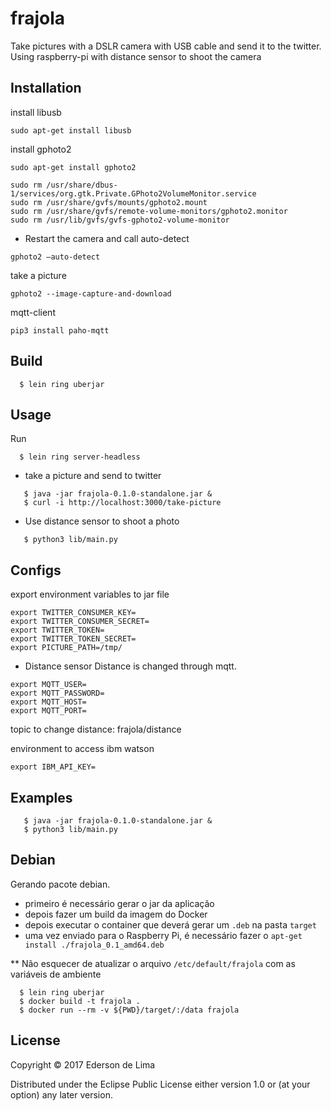 # frajola
Take pictures with a DSLR camera with USB cable and send it to the twitter.
Using raspberry-pi with distance sensor to shoot the camera

## Installation
install libusb
```
sudo apt-get install libusb
```

install gphoto2
```
sudo apt-get install gphoto2
```

```
sudo rm /usr/share/dbus-1/services/org.gtk.Private.GPhoto2VolumeMonitor.service
sudo rm /usr/share/gvfs/mounts/gphoto2.mount
sudo rm /usr/share/gvfs/remote-volume-monitors/gphoto2.monitor
sudo rm /usr/lib/gvfs/gvfs-gphoto2-volume-monitor
```
* Restart the camera and call auto-detect
```
gphoto2 –auto-detect
```

take a picture
```
gphoto2 --image-capture-and-download
```

mqtt-client
```
pip3 install paho-mqtt
```
## Build

```
  $ lein ring uberjar
```

## Usage
Run
```
  $ lein ring server-headless
```

* take a picture and send to twitter
```
   $ java -jar frajola-0.1.0-standalone.jar &
   $ curl -i http://localhost:3000/take-picture
```

* Use distance sensor to shoot a photo
```
   $ python3 lib/main.py
```

## Configs
export environment variables to jar file
```
export TWITTER_CONSUMER_KEY=
export TWITTER_CONSUMER_SECRET=
export TWITTER_TOKEN=
export TWITTER_TOKEN_SECRET=
export PICTURE_PATH=/tmp/
```

* Distance sensor
Distance is changed through mqtt.
```
export MQTT_USER=
export MQTT_PASSWORD=
export MQTT_HOST=
export MQTT_PORT=
```

topic to change distance:
    frajola/distance

environment to access ibm watson
```
export IBM_API_KEY=
```

## Examples

```
   $ java -jar frajola-0.1.0-standalone.jar &
   $ python3 lib/main.py
```

## Debian

Gerando pacote debian.
* primeiro é necessário gerar o jar da aplicação
* depois fazer um build da imagem do Docker
* depois executar o container que deverá gerar um `.deb` na pasta `target`
* uma vez enviado para o Raspberry Pi, é necessário fazer o `apt-get install ./frajola_0.1_amd64.deb`

** Não esquecer de atualizar o arquivo `/etc/default/frajola` com as variáveis de ambiente

```
  $ lein ring uberjar
  $ docker build -t frajola .
  $ docker run --rm -v ${PWD}/target/:/data frajola
```


## License

Copyright © 2017 Ederson de Lima

Distributed under the Eclipse Public License either version 1.0 or (at
your option) any later version.


